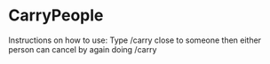 # CarryPeople
Instructions on how to use: Type /carry close to someone then either person can cancel by again doing /carry
